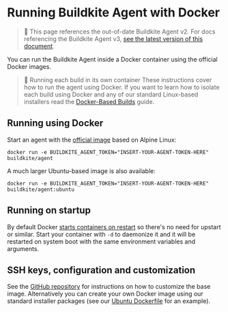 # Running Buildkite Agent with Docker

>🚧 This page references the out-of-date Buildkite Agent v2.
> For docs referencing the Buildkite Agent v3, <a href="/docs/agent/v3/docker">see the latest version of this document</a>.

You can run the Buildkite Agent inside a Docker container using the official Docker images.

>📘 Running each build in its own container
> These instructions cover how to run the agent using Docker. If you want to learn how to isolate each build using Docker and any of our standard Linux-based installers read the <a href="/docs/tutorials/docker-containerized-builds">Docker-Based Builds</a> guide.


## Running using Docker

Start an agent with the [official image](https://hub.docker.com/r/buildkite/agent/) based on Alpine Linux:

```shell
docker run -e BUILDKITE_AGENT_TOKEN="INSERT-YOUR-AGENT-TOKEN-HERE" buildkite/agent
```

A much larger Ubuntu-based image is also available:

```shell
docker run -e BUILDKITE_AGENT_TOKEN="INSERT-YOUR-AGENT-TOKEN-HERE" buildkite/agent:ubuntu
```

## Running on startup

By default Docker [starts containers on restart](https://docs.docker.com/articles/host_integration/) so there's no need for upstart or similar. Start your container with `-d` to daemonize it and it will be restarted on system boot with the same environment variables and arguments.

## SSH keys, configuration and customization

See the [GitHub repository](https://github.com/buildkite/docker-buildkite-agent) for instructions on how to customize the base image. Alternatively you can create your own Docker image using our standard installer packages (see our [Ubuntu Dockerfile](https://github.com/buildkite/agent/blob/master/packaging/docker/ubuntu-linux/Dockerfile) for an example).

